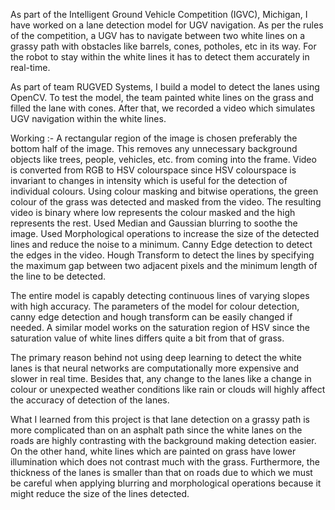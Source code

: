 As part of the Intelligent Ground Vehicle Competition (IGVC), Michigan, I have worked on a lane detection model for UGV navigation. As per the rules of the competition, a UGV has to navigate between two white lines on a grassy path with obstacles like barrels, cones, potholes, etc in its way. For the robot to stay within the white lines it has to detect them accurately in real-time. 

As part of team RUGVED Systems, I build a model to detect the lanes using OpenCV. 
To test the model, the team painted white lines on the grass and filled the lane with cones. After that, we recorded a video which simulates UGV navigation within the white lines.

Working :-
A rectangular region of the image is chosen preferably the bottom half of the image. This removes any unnecessary background objects like trees, people, vehicles, etc. from coming into the frame.
Video is converted from RGB to HSV colourspace since HSV colourspace is invariant to changes in intensity which is useful for the detection of individual colours. 
Using colour masking and bitwise operations, the green colour of the grass was detected and masked from the video. The resulting video is binary where low represents the colour masked and the high represents the rest.
Used Median and Gaussian blurring to soothe the image. 
Used Morphological operations to increase the size of the detected lines and reduce the noise to a minimum. 
Canny Edge detection to detect the edges in the video. 
Hough Transform to detect the lines by specifying the maximum gap between two adjacent pixels and the minimum length of the line to be detected.

The entire model is capably detecting continuous lines of varying slopes with high accuracy. The parameters of the model for colour detection, canny edge detection and hough transform can be easily changed if needed. A similar model works on the saturation region of HSV since the saturation value of white lines differs quite a bit from that of grass. 

The primary reason behind not using deep learning to detect the white lanes is that neural networks are computationally more expensive and slower in real time. Besides that, any change to the lanes like a change in colour or unexpected weather conditions like rain or clouds will highly affect the accuracy of detection of the lanes.

What I learned from this project is that lane detection on a grassy path is more complicated than on an asphalt path since the white lanes on the roads are highly contrasting with the background making detection easier. On the other hand, white lines which are painted on grass have lower illumination which does not contrast much with the grass. Furthermore, the thickness of the lanes is smaller than that on roads due to which we must be careful when applying blurring and morphological operations because it might reduce the size of the lines detected.
